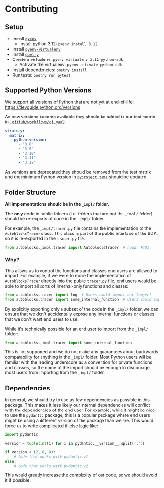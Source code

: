 # Contributing

## Setup

* Install [`pyenv`](https://github.com/pyenv/pyenv)
  * Install python 3.12: `pyenv install 3.12`
* Install [`pyenv-virtualenv`](https://github.com/pyenv/pyenv-virtualenv)
* Install [`poetry`](https://python-poetry.org/docs/#installation)
* Create a virtualenv: `pyenv virtualenv 3.12 python-sdk`
  * Activate the virtualenv: `pyenv activate python-sdk`
* Install dependencies: `poetry install`
* Run tests: `poetry run pytest`

## Supported Python Versions

We support all versions of Python that are not yet at end-of-life: https://devguide.python.org/versions

As new versions become available they should be added to our test matrix in [`.github/workflows/ci.yaml`](./.github/workflows/ci.yml):

```yaml
strategy:
  matrix:
    python-version:
      - "3.8"
      - "3.9"
      - "3.10"
      - "3.11"
      - "3.12"
```

As versions are deprecated they should be removed from the test matrix and the minimum Python version in [`pyproject.toml`](./pyproject.toml) should be updated.

## Folder Structure

**All implementations should be in the `_impl/` folder.**

The **only** code in public folders (i.e. folders that are not the `_impl/` folder) should be re-exports of code in the `_impl/` folder.

For example, the `_impl/tracer.py` file contains the implementation of the `AutoblocksTracer` class. This class is part of the public interface of the SDK, so it is re-exported in the `tracer.py` file:

```python
from autoblocks._impl.tracer import AutoblocksTracer  # noqa: F401
```

### Why?

This allows us to control the functions and classes end users are allowed to import. For example, if we were to move the implementation of `AutoblocksTracer` directly into the public `tracer.py` file, end users would be able to import all sorts of internal-only functions and classes:

```python
from autoblocks.tracer import log  # Users could import our logger!
from autoblocks.tracer import some_internal_function  # Users could import our internal functions!
```

By explicitly exporting only a subset of the code in the `_impl/` folder, we can ensure that we don't accidentally expose any internal functions or classes that we don't want end users to use.

While it's technically possible for an end user to import from the `_impl/` folder:

```python
from autoblocks._impl.tracer import some_internal_function
```

This is not supported and we do not make any guarantees about backwards compatability for anything in the `_impl/` folder. Most Python users will be familiar with the leading underscore as a convention for private functions and classes, so the name of the import should be enough to discourage most users from importing from the `_impl/` folder.

## Dependencies

In general, we should try to use as few dependencies as possible in this package. This makes it less likely our internal dependencies will conflict with the dependencies of the end user. For example, while it might be nice to use the `pydantic` package, this is a popular package where end users might be using a different version of the package than we are. This would force us to write complicated if-else logic like:

```python
import pydantic

version = tuple(int(i) for i in pydantic.__version__.split('.'))

if version < (2, 0, 0):
    # Code that works with pydantic v1
else:
    # Code that works with pydantic v2
```

This would greatly increase the complexity of our code, so we should avoid it if possible.
